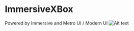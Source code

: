 # ImmersiveXBox
Powered by Immersive and Metro UI / Modern UI
![Alt text]([https://example.com/path/to/image.png](https://assetsio.gnwcdn.com/eurogamer-t85wr4.jpg?width=1200&height=1200&fit=bounds&quality=70&format=jpg&auto=webp))
